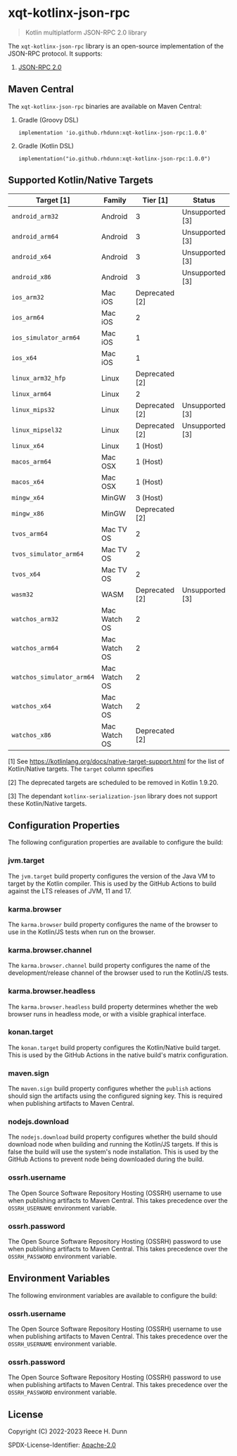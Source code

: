 # xqt-kotlinx-json-rpc
> Kotlin multiplatform JSON-RPC 2.0 library

The `xqt-kotlinx-json-rpc` library is an open-source implementation of the
JSON-RPC protocol. It supports:
1. [JSON-RPC 2.0](https://www.jsonrpc.org/specification)

## Maven Central
The `xqt-kotlinx-json-rpc` binaries are available on Maven Central:

1. Gradle (Groovy DSL)
   ```
   implementation 'io.github.rhdunn:xqt-kotlinx-json-rpc:1.0.0'
   ```

2. Gradle (Kotlin DSL)
   ```
   implementation("io.github.rhdunn:xqt-kotlinx-json-rpc:1.0.0")
   ```

## Supported Kotlin/Native Targets
| Target [1]                | Family       | Tier [1]       | Status          |
|---------------------------|--------------|----------------|-----------------|
| `android_arm32`           | Android      | 3              | Unsupported [3] |
| `android_arm64`           | Android      | 3              | Unsupported [3] |
| `android_x64`             | Android      | 3              | Unsupported [3] |
| `android_x86`             | Android      | 3              | Unsupported [3] |
| `ios_arm32`               | Mac iOS      | Deprecated [2] |                 |
| `ios_arm64`               | Mac iOS      | 2              |                 |
| `ios_simulator_arm64`     | Mac iOS      | 1              |                 |
| `ios_x64`                 | Mac iOS      | 1              |                 |
| `linux_arm32_hfp`         | Linux        | Deprecated [2] |                 |
| `linux_arm64`             | Linux        | 2              |                 |
| `linux_mips32`            | Linux        | Deprecated [2] | Unsupported [3] |
| `linux_mipsel32`          | Linux        | Deprecated [2] | Unsupported [3] |
| `linux_x64`               | Linux        | 1 (Host)       |                 |
| `macos_arm64`             | Mac OSX      | 1 (Host)       |                 |
| `macos_x64`               | Mac OSX      | 1 (Host)       |                 |
| `mingw_x64`               | MinGW        | 3 (Host)       |                 |
| `mingw_x86`               | MinGW        | Deprecated [2] |                 |
| `tvos_arm64`              | Mac TV OS    | 2              |                 |
| `tvos_simulator_arm64`    | Mac TV OS    | 2              |                 |
| `tvos_x64`                | Mac TV OS    | 2              |                 |
| `wasm32`                  | WASM         | Deprecated [2] | Unsupported [3] |
| `watchos_arm32`           | Mac Watch OS | 2              |                 |
| `watchos_arm64`           | Mac Watch OS | 2              |                 |
| `watchos_simulator_arm64` | Mac Watch OS | 2              |                 |
| `watchos_x64`             | Mac Watch OS | 2              |                 |
| `watchos_x86`             | Mac Watch OS | Deprecated [2] |                 |

[1] See https://kotlinlang.org/docs/native-target-support.html for the list of
Kotlin/Native targets. The `target` column specifies

[2] The deprecated targets are scheduled to be removed in Kotlin 1.9.20.

[3] The dependant `kotlinx-serialization-json` library does not support these
Kotlin/Native targets.

## Configuration Properties
The following configuration properties are available to configure the build:

### jvm.target
The `jvm.target` build property configures the version of the Java VM to target
by the Kotlin compiler. This is used by the GitHub Actions to build against the
LTS releases of JVM, 11 and 17.

### karma.browser
The `karma.browser` build property configures the name of the browser to use in
the Kotlin/JS tests when run on the browser.

### karma.browser.channel
The `karma.browser.channel` build property configures the name of the
development/release channel of the browser used to run the Kotlin/JS tests.

### karma.browser.headless
The `karma.browser.headless` build property determines whether the web browser
runs in headless mode, or with a visible graphical interface.

### konan.target
The `konan.target` build property configures the Kotlin/Native build target.
This is used by the GitHub Actions in the native build's matrix configuration.

### maven.sign
The `maven.sign` build property configures whether the `publish` actions should
sign the artifacts using the configured signing key. This is required when
publishing artifacts to Maven Central.

### nodejs.download
The `nodejs.download` build property configures whether the build should
download node when building and running the Kotlin/JS targets. If this is false
the build will use the system's node installation. This is used by the GitHub
Actions to prevent node being downloaded during the build.

### ossrh.username
The Open Source Software Repository Hosting (OSSRH) username to use when
publishing artifacts to Maven Central. This takes precedence over the
`OSSRH_USERNAME` environment variable.

### ossrh.password
The Open Source Software Repository Hosting (OSSRH) password to use when
publishing artifacts to Maven Central. This takes precedence over the
`OSSRH_PASSWORD` environment variable.

## Environment Variables
The following environment variables are available to configure the build:

### ossrh.username
The Open Source Software Repository Hosting (OSSRH) username to use when
publishing artifacts to Maven Central. This takes precedence over the
`OSSRH_USERNAME` environment variable.

### ossrh.password
The Open Source Software Repository Hosting (OSSRH) password to use when
publishing artifacts to Maven Central. This takes precedence over the
`OSSRH_PASSWORD` environment variable.

## License
Copyright (C) 2022-2023 Reece H. Dunn

SPDX-License-Identifier: [Apache-2.0](LICENSE)
